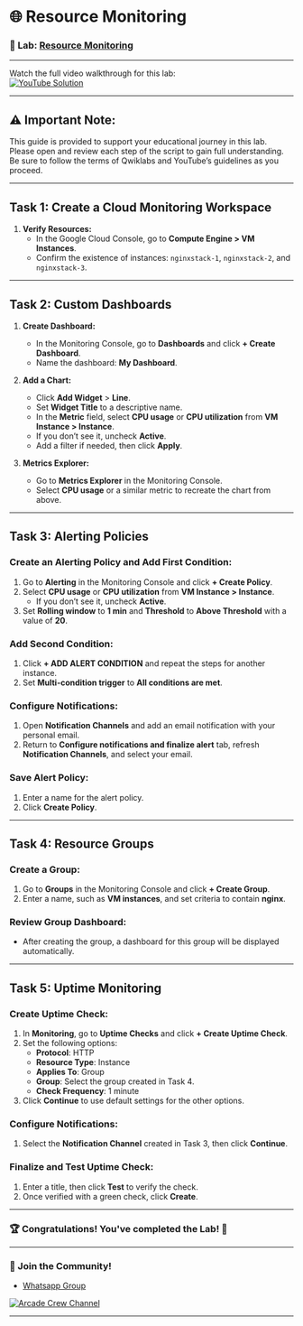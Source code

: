 
# 🌐 Resource Monitoring

### 📖 Lab: [Resource Monitoring](https://www.cloudskillsboost.google/paths/12/course_templates/49/labs/470060?locale=en)

--- 

Watch the full video walkthrough for this lab:  
[![YouTube Solution](https://img.shields.io/badge/YouTube-Watch%20Solution-red?style=flat&logo=youtube)](https://www.youtube.com/watch?v=wjSrI-UHmM8)

---
## ⚠️ **Important Note:**
This guide is provided to support your educational journey in this lab. Please open and review each step of the script to gain full understanding. Be sure to follow the terms of Qwiklabs and YouTube’s guidelines as you proceed.

---
## Task 1: Create a Cloud Monitoring Workspace

1. **Verify Resources:**
   - In the Google Cloud Console, go to **Compute Engine > VM Instances**.
   - Confirm the existence of instances: `nginxstack-1`, `nginxstack-2`, and `nginxstack-3`.

---

## Task 2: Custom Dashboards

1. **Create Dashboard:**
   - In the Monitoring Console, go to **Dashboards** and click **+ Create Dashboard**.
   - Name the dashboard: **My Dashboard**.

2. **Add a Chart:**
   - Click **Add Widget** > **Line**.
   - Set **Widget Title** to a descriptive name.
   - In the **Metric** field, select **CPU usage** or **CPU utilization** from **VM Instance > Instance**.
   - If you don’t see it, uncheck **Active**.
   - Add a filter if needed, then click **Apply**.

3. **Metrics Explorer:**
   - Go to **Metrics Explorer** in the Monitoring Console.
   - Select **CPU usage** or a similar metric to recreate the chart from above.

---

## Task 3: Alerting Policies

### Create an Alerting Policy and Add First Condition:

1. Go to **Alerting** in the Monitoring Console and click **+ Create Policy**.
2. Select **CPU usage** or **CPU utilization** from **VM Instance > Instance**. 
   - If you don’t see it, uncheck **Active**.
3. Set **Rolling window** to **1 min** and **Threshold** to **Above Threshold** with a value of **20**.

### Add Second Condition:

1. Click **+ ADD ALERT CONDITION** and repeat the steps for another instance.
2. Set **Multi-condition trigger** to **All conditions are met**.

### Configure Notifications:

1. Open **Notification Channels** and add an email notification with your personal email.
2. Return to **Configure notifications and finalize alert** tab, refresh **Notification Channels**, and select your email.

### Save Alert Policy:

1. Enter a name for the alert policy.
2. Click **Create Policy**.

---

## Task 4: Resource Groups

### Create a Group:

1. Go to **Groups** in the Monitoring Console and click **+ Create Group**.
2. Enter a name, such as **VM instances**, and set criteria to contain **nginx**.

### Review Group Dashboard:

- After creating the group, a dashboard for this group will be displayed automatically.

---

## Task 5: Uptime Monitoring

### Create Uptime Check:

1. In **Monitoring**, go to **Uptime Checks** and click **+ Create Uptime Check**.
2. Set the following options:
   - **Protocol**: HTTP
   - **Resource Type**: Instance
   - **Applies To**: Group
   - **Group**: Select the group created in Task 4.
   - **Check Frequency**: 1 minute
3. Click **Continue** to use default settings for the other options.

### Configure Notifications:

1. Select the **Notification Channel** created in Task 3, then click **Continue**.

### Finalize and Test Uptime Check:

1. Enter a title, then click **Test** to verify the check.
2. Once verified with a green check, click **Create**.

---

### 🏆 Congratulations! You've completed the Lab! 🎉

---

### 🤝 Join the Community!

- [Whatsapp Group](https://chat.whatsapp.com/FbVg9NI6Dp4CzfdsYmy0AE)  

[![Arcade Crew Channel](https://img.shields.io/badge/YouTube-Arcade%20Crew-red?style=flat&logo=youtube)](https://www.youtube.com/@Arcade61432)

---
